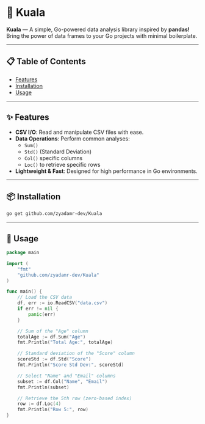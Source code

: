 # 🐨 Kuala

**Kuala** — A simple, Go-powered data analysis library inspired by **pandas!** Bring the power of data frames to your Go projects with minimal boilerplate.

---

## 📋 Table of Contents

- [Features](#features)
- [Installation](#installation)
- [Usage](#usage)

---

## ✨ Features

- **CSV I/O**: Read and manipulate CSV files with ease.
- **Data Operations**: Perform common analyses:
  - `Sum()`
  - `Std()` (Standard Deviation)
  - `Col()` specific columns
  - `Loc()` to retrieve specific rows
- **Lightweight & Fast**: Designed for high performance in Go environments.

---

## 📦 Installation

```bash
go get github.com/zyadamr-dev/Kuala
```

---

## 🚀 Usage

```go
package main

import (
    "fmt"
    "github.com/zyadamr-dev/Kuala"
)

func main() {
    // Load the CSV data
    df, err := io.ReadCSV("data.csv")
    if err != nil {
        panic(err)
    }

    // Sum of the "Age" column
    totalAge := df.Sum("Age")
    fmt.Println("Total Age:", totalAge)

    // Standard deviation of the "Score" column
    scoreStd := df.Std("Score")
    fmt.Println("Score Std Dev:", scoreStd)

    // Select "Name" and "Email" columns
    subset := df.Col("Name", "Email")
    fmt.Println(subset)

    // Retrieve the 5th row (zero-based index)
    row := df.Loc(4)
    fmt.Println("Row 5:", row)
}
```
